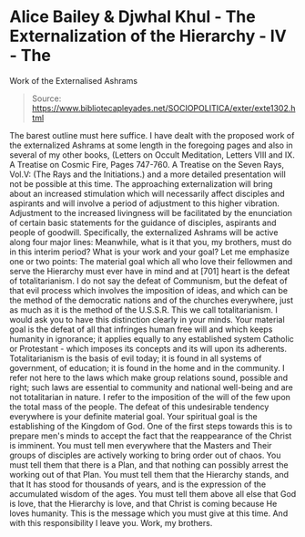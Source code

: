 # Alice Bailey & Djwhal Khul - The Externalization of the Hierarchy - IV - The
Work of the Externalised Ashrams

> Source: https://www.bibliotecapleyades.net/SOCIOPOLITICA/exter/exte1302.html

The barest outline must here suffice. I have dealt with the proposed work of the externalized Ashrams at some length in the foregoing pages and also in several of my other books, (Letters on Occult Meditation, Letters VIII and IX. A Treatise on Cosmic Fire, Pages 747-760. A Treatise on the Seven Rays, Vol.V: (The Rays and the Initiations.) and a more detailed presentation will not be possible at this time. The approaching externalization will bring about an increased stimulation which will necessarily affect disciples and aspirants and will involve a period of adjustment to this higher vibration. Adjustment to the increased livingness will be facilitated by the enunciation of certain basic statements for the guidance of disciples, aspirants and people of goodwill.
Specifically, the externalized Ashrams will be active along four major lines:
Meanwhile, what is it that you, my brothers, must do in this interim period? What is your work and your goal? Let me emphasize one or two points:
The material goal which all who love their fellowmen and serve the Hierarchy must ever have in mind and at [701] heart is the defeat of totalitarianism. I do not say the defeat of Communism, but the defeat of that evil process which involves the imposition of ideas, and which can be the method of the democratic nations and of the churches everywhere, just as much as it is the method of the U.S.S.R. This we call totalitarianism. I would ask you to have this distinction clearly in your minds. Your material goal is the defeat of all that infringes human free will and which keeps humanity in ignorance; it applies equally to any established system Catholic or Protestant - which imposes its concepts and its will upon its adherents. Totalitarianism is the basis of evil today; it is found in all systems of government, of education; it is found in the home and in the community. I refer not here to the laws which make group relations sound, possible and right; such laws are essential to community and national well-being and are not totalitarian in nature. I refer to the imposition of the will of the few upon the total mass of the people. The defeat of this undesirable tendency everywhere is your definite material goal.
Your spiritual goal is the establishing of the Kingdom of God. One of the first steps towards this is to prepare men's minds to accept the fact that the reappearance of the Christ is imminent. You must tell men everywhere that the Masters and Their groups of disciples are actively working to bring order out of chaos. You must tell them that there is a Plan, and that nothing can possibly arrest the working out of that Plan. You must tell them that the Hierarchy stands, and that It has stood for thousands of years, and is the expression of the accumulated wisdom of the ages. You must tell them above all else that God is love, that the Hierarchy is love, and that Christ is coming because He loves humanity.
This is the message which you must give at this time. And with this responsibility I leave you. Work, my brothers.
